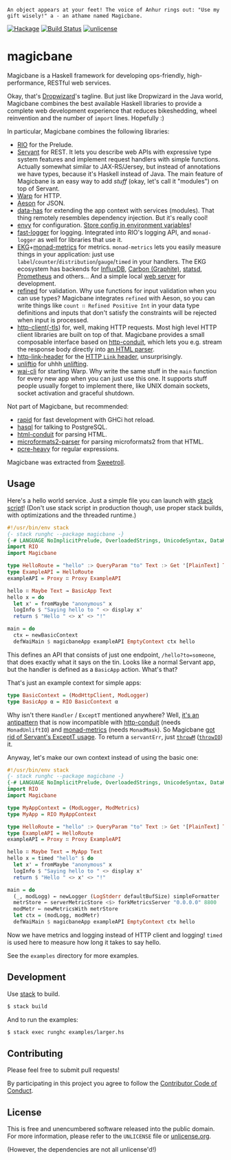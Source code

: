 `An object appears at your feet! The voice of Anhur rings out: "Use my gift wisely!" a - an athame named Magicbane.`

[![Hackage](https://img.shields.io/hackage/v/magicbane.svg?style=flat)](https://hackage.haskell.org/package/magicbane)
[![Build Status](https://img.shields.io/travis/myfreeweb/magicbane.svg?style=flat)](https://travis-ci.org/myfreeweb/magicbane)
[![unlicense](https://img.shields.io/badge/un-license-green.svg?style=flat)](https://unlicense.org)

# magicbane

Magicbane is a Haskell framework for developing ops-friendly, high-performance, RESTful web services.

Okay, that's [Dropwizard](https://www.dropwizard.io)'s tagline.
But just like Dropwizard in the Java world, Magicbane combines the best available Haskell libraries to provide a complete web development experience that reduces bikeshedding, wheel reinvention and the number of `import` lines. Hopefully :)

In particular, Magicbane combines the following libraries:

- [RIO](https://github.com/commercialhaskell/rio) for the Prelude.
- [Servant](http://haskell-servant.readthedocs.io/en/stable/) for REST. It lets you describe web APIs with expressive type system features and implement request handlers with simple functions. Actually somewhat similar to JAX-RS/Jersey, but instead of annotations we have types, because it's Haskell instead of Java. The main feature of Magicbane is an easy way to add *stuff* (okay, let's call it "modules") on top of Servant.
- [Warp](https://www.stackage.org/package/warp) for HTTP.
- [Aeson](https://www.stackage.org/package/aeson) for JSON.
- [data-has](https://www.stackage.org/package/data-has) for extending the app context with services (modules). That thing remotely resembles dependency injection. But it's really cool!
- [envy](https://www.stackage.org/package/envy) for configuration. [Store config in environment variables](https://12factor.net/config)!
- [fast-logger](https://www.stackage.org/package/fast-logger) for logging. Integrated into RIO's logging API, and `monad-logger` as well for libraries that use it.
- [EKG](https://www.stackage.org/package/ekg)+[monad-metrics](https://www.stackage.org/package/monad-metrics) for metrics. `monad-metrics` lets you easily measure things in your application: just use `label`/`counter`/`distribution`/`gauge`/`timed` in your handlers. The EKG ecosystem has backends for [InfluxDB](https://www.stackage.org/package/ekg-influxdb), [Carbon (Graphite)](https://www.stackage.org/package/ekg-carbon), [statsd](https://www.stackage.org/package/ekg-statsd), [Prometheus](https://www.stackage.org/package/ekg-prometheus-adapter) and others… And a simple local [web server](https://www.stackage.org/package/ekg-wai) for development.
- [refined](https://nikita-volkov.github.io/refined/) for validation. Why use functions for input validation when you can use types? Magicbane integrates `refined` with Aeson, so you can write things like `count ∷ Refined Positive Int` in your data type definitions and inputs that don't satisfy the constraints will be rejected when input is processed.
- [http-client](https://www.stackage.org/package/http-client)([-tls](https://www.stackage.org/package/http-client-tls)) for, well, making HTTP requests. Most high level HTTP client libraries are built on top of that. Magicbane provides a small composable interface based on [http-conduit](https://www.stackage.org/package/http-conduit), which lets you e.g. stream the response body directly into [an HTML parser](https://www.stackage.org/package/html-conduit).
- [http-link-header](https://www.stackage.org/package/http-link-header) for the [HTTP `Link` header](https://tools.ietf.org/html/rfc5988#section-5), unsurprisingly.
- [unliftio](https://www.stackage.org/package/unliftio) for uhhh [unlifting](https://github.com/fpco/unliftio/tree/master/unliftio#readme).
- [wai-cli](https://www.stackage.org/package/wai-cli) for starting Warp. Why write the same stuff in the `main` function for every new app when you can just use this one. It supports stuff people usually forget to implement there, like UNIX domain sockets, socket activation and graceful shutdown.

Not part of Magicbane, but recommended:

- [rapid](https://www.stackage.org/package/rapid) for fast development with GHCi hot reload.
- [hasql](https://www.stackage.org/package/hasql) for talking to PostgreSQL.
- [html-conduit](https://www.stackage.org/package/html-conduit) for parsing HTML.
- [microformats2-parser](https://www.stackage.org/package/microformats2-parser) for parsing microformats2 from that HTML.
- [pcre-heavy](https://www.stackage.org/package/pcre-heavy) for regular expressions.

Magicbane was extracted from [Sweetroll](https://github.com/myfreeweb/sweetroll).

## Usage

Here's a hello world service. Just a simple file you can launch with [stack script](https://docs.haskellstack.org/en/stable/GUIDE/#script-interpreter)! (Don't use stack script in production though, use proper stack builds, with optimizations and the threaded runtime.)

```haskell
#!/usr/bin/env stack
{- stack runghc --package magicbane -}
{-# LANGUAGE NoImplicitPrelude, OverloadedStrings, UnicodeSyntax, DataKinds, TypeOperators #-}
import RIO
import Magicbane

type HelloRoute = "hello" :> QueryParam "to" Text :> Get '[PlainText] Text
type ExampleAPI = HelloRoute
exampleAPI = Proxy ∷ Proxy ExampleAPI

hello ∷ Maybe Text → BasicApp Text
hello x = do
  let x' = fromMaybe "anonymous" x
  logInfo $ "Saying hello to " <> display x'
  return $ "Hello " <> x' <> "!"

main = do
  ctx ← newBasicContext
  defWaiMain $ magicbaneApp exampleAPI EmptyContext ctx hello
```

This defines an API that consists of just one endpoint, `/hello?to=someone`, that does exactly what it says on the tin.
Looks like a normal Servant app, but the handler is defined as a `BasicApp` action. What's that?

That's just an example context for simple apps:

```haskell
type BasicContext = (ModHttpClient, ModLogger)
type BasicApp α = RIO BasicContext α
```

Why isn't there `Handler` / `ExceptT` mentioned anywhere?
Well, [it's an antipattern](https://www.fpcomplete.com/blog/2016/11/exceptions-best-practices-haskell) that is now incompatible with [http-conduit](https://github.com/snoyberg/http-client/commit/dfbcb6c28a3216d0a69adfa9ccc8bdf62aff974d) (needs `MonadUnliftIO`) and [monad-metrics](https://github.com/parsonsmatt/monad-metrics/commit/17546b92b4e7e94279b81afe76fd6daa5f3ff0f8) (needs `MonadMask`).
So Magicbane [got rid of Servant's ExceptT usage](https://www.parsonsmatt.org/2017/06/21/exceptional_servant_handling.html).
To return a `servantErr`, just [`throwM`](https://www.stackage.org/haddock/lts-11.15/rio-0.1.3.0/RIO.html#v:throwM) ([`throwIO`](https://www.stackage.org/haddock/lts-10.9/unliftio-0.2.4.0/UnliftIO-Exception.html#v:throwIO)) it.

Anyway, let's make our own context instead of using the basic one:

```haskell
#!/usr/bin/env stack
{- stack runghc --package magicbane -}
{-# LANGUAGE NoImplicitPrelude, OverloadedStrings, UnicodeSyntax, DataKinds, TypeOperators #-}
import RIO
import Magicbane

type MyAppContext = (ModLogger, ModMetrics)
type MyApp = RIO MyAppContext

type HelloRoute = "hello" :> QueryParam "to" Text :> Get '[PlainText] Text
type ExampleAPI = HelloRoute
exampleAPI = Proxy ∷ Proxy ExampleAPI

hello ∷ Maybe Text → MyApp Text
hello x = timed "hello" $ do
  let x' = fromMaybe "anonymous" x
  logInfo $ "Saying hello to " <> display x'
  return $ "Hello " <> x' <> "!"

main = do
  (_, modLogg) ← newLogger (LogStderr defaultBufSize) simpleFormatter
  metrStore ← serverMetricStore <$> forkMetricsServer "0.0.0.0" 8800
  modMetr ← newMetricsWith metrStore
  let ctx = (modLogg, modMetr)
  defWaiMain $ magicbaneApp exampleAPI EmptyContext ctx hello
```

Now we have metrics and logging instead of HTTP client and logging!
`timed` is used here to measure how long it takes to say hello.

See the `examples` directory for more examples.

## Development

Use [stack] to build.  

```bash
$ stack build
```

And to run the examples:

```bash
$ stack exec runghc examples/larger.hs
```

[stack]: https://github.com/commercialhaskell/stack

## Contributing

Please feel free to submit pull requests!

By participating in this project you agree to follow the [Contributor Code of Conduct](https://contributor-covenant.org/version/1/4/).

## License

This is free and unencumbered software released into the public domain.  
For more information, please refer to the `UNLICENSE` file or [unlicense.org](https://unlicense.org).

(However, the dependencies are not all unlicense'd!)
